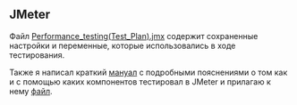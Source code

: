 ## JMeter

Файл <a href="https://github.com/Evergaarden/apache_jmeter/blob/main/Performance_testing(Test_Plan).jmx">Performance_testing(Test_Plan).jmx</a> содержит сохраненные настройки и переменные, которые использовались в ходе тестирования. 

Также я написал краткий <a href="https://github.com/Evergaarden/apache_jmeter/blob/main/Jmeter_TestReport.md">мануал</a> с подробными пояснениями о том как и с помощью каких компонентов тестировал в JMeter и прилагаю к нему <a href="https://github.com/Evergaarden/apache_jmeter/blob/main/JMeter_Test_Plan_for_TestManual.jmx">файл</a>.
